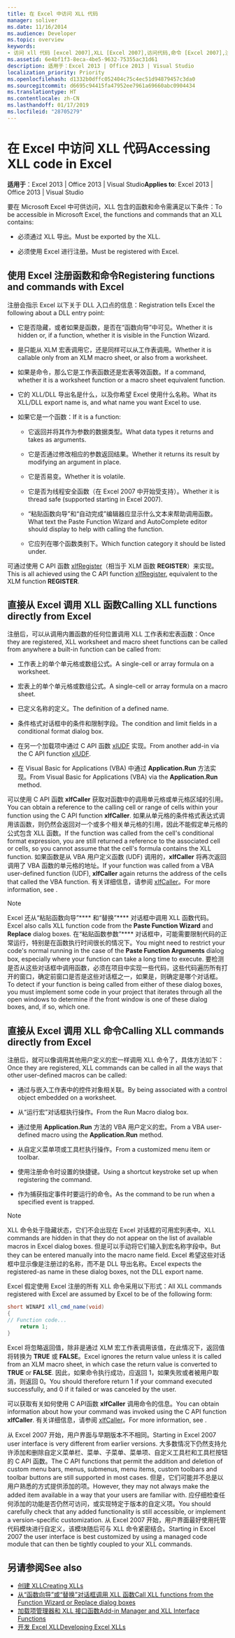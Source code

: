 ```yaml
---
title: 在 Excel 中访问 XLL 代码
manager: soliver
ms.date: 11/16/2014
ms.audience: Developer
ms.topic: overview
keywords:
- 访问 xll 代码 [excel 2007],XLL [Excel 2007],访问代码,命令 [Excel 2007],注册,函数 [Excel 2007],注册,从 Excel 调用 XLL,注册命令 [Excel 2007],注册函数 [Excel 2007]
ms.assetid: 6e4bf1f3-8eca-4be5-9632-75355ac31d61
description: 适用于：Excel 2013 | Office 2013 | Visual Studio
localization_priority: Priority
ms.openlocfilehash: d1332b0dffc052404c75c4ec51d94879457c3da0
ms.sourcegitcommit: d6695c94415fa47952ee7961a69660abc0904434
ms.translationtype: HT
ms.contentlocale: zh-CN
ms.lasthandoff: 01/17/2019
ms.locfileid: "28705279"
---
```

# <a name="accessing-xll-code-in-excel"></a><span data-ttu-id="c86f6-104">在 Excel 中访问 XLL 代码</span><span class="sxs-lookup"><span data-stu-id="c86f6-104">Accessing XLL code in Excel</span></span>

<span data-ttu-id="c86f6-105">**适用于**：Excel 2013 | Office 2013 | Visual Studio</span><span class="sxs-lookup"><span data-stu-id="c86f6-105">**Applies to**: Excel 2013 | Office 2013 | Visual Studio</span></span> 
  
<span data-ttu-id="c86f6-106">要在 Microsoft Excel 中可供访问，XLL 包含的函数和命令需满足以下条件：</span><span class="sxs-lookup"><span data-stu-id="c86f6-106">To be accessible in Microsoft Excel, the functions and commands that an XLL contains:</span></span>
  
- <span data-ttu-id="c86f6-107">必须通过 XLL 导出。</span><span class="sxs-lookup"><span data-stu-id="c86f6-107">Must be exported by the XLL.</span></span>
    
- <span data-ttu-id="c86f6-108">必须使用 Excel 进行注册。</span><span class="sxs-lookup"><span data-stu-id="c86f6-108">Must be registered with Excel.</span></span>
    
## <a name="registering-functions-and-commands-with-excel"></a><span data-ttu-id="c86f6-109">使用 Excel 注册函数和命令</span><span class="sxs-lookup"><span data-stu-id="c86f6-109">Registering functions and commands with Excel</span></span>

<span data-ttu-id="c86f6-110">注册会指示 Excel 以下关于 DLL 入口点的信息：</span><span class="sxs-lookup"><span data-stu-id="c86f6-110">Registration tells Excel the following about a DLL entry point:</span></span>
  
- <span data-ttu-id="c86f6-111">它是否隐藏，或者如果是函数，是否在“函数向导”中可见。</span><span class="sxs-lookup"><span data-stu-id="c86f6-111">Whether it is hidden or, if a function, whether it is visible in the Function Wizard.</span></span>
    
- <span data-ttu-id="c86f6-112">是只能从 XLM 宏表调用它，还是同样可以从工作表调用。</span><span class="sxs-lookup"><span data-stu-id="c86f6-112">Whether it is callable only from an XLM macro sheet, or also from a worksheet.</span></span>
    
- <span data-ttu-id="c86f6-113">如果是命令，那么它是工作表函数还是宏表等效函数。</span><span class="sxs-lookup"><span data-stu-id="c86f6-113">If a command, whether it is a worksheet function or a macro sheet equivalent function.</span></span>
    
- <span data-ttu-id="c86f6-114">它的 XLL/DLL 导出名是什么，以及你希望 Excel 使用什么名称。</span><span class="sxs-lookup"><span data-stu-id="c86f6-114">What its XLL/DLL export name is, and what name you want Excel to use.</span></span>
    
- <span data-ttu-id="c86f6-115">如果它是一个函数：</span><span class="sxs-lookup"><span data-stu-id="c86f6-115">If it is a function:</span></span>
    
  - <span data-ttu-id="c86f6-116">它返回并将其作为参数的数据类型。</span><span class="sxs-lookup"><span data-stu-id="c86f6-116">What data types it returns and takes as arguments.</span></span>
    
  - <span data-ttu-id="c86f6-117">它是否通过修改相应的参数返回结果。</span><span class="sxs-lookup"><span data-stu-id="c86f6-117">Whether it returns its result by modifying an argument in place.</span></span>
    
  - <span data-ttu-id="c86f6-118">它是否易变。</span><span class="sxs-lookup"><span data-stu-id="c86f6-118">Whether it is volatile.</span></span>
    
  - <span data-ttu-id="c86f6-119">它是否为线程安全函数（在 Excel 2007 中开始受支持）。</span><span class="sxs-lookup"><span data-stu-id="c86f6-119">Whether it is thread safe (supported starting in Excel 2007).</span></span>
    
  - <span data-ttu-id="c86f6-120">“粘贴函数向导”和“自动完成”编辑器应显示什么文本来帮助调用函数。</span><span class="sxs-lookup"><span data-stu-id="c86f6-120">What text the Paste Function Wizard and AutoComplete editor should display to help with calling the function.</span></span>
    
  - <span data-ttu-id="c86f6-121">它应列在哪个函数类别下。</span><span class="sxs-lookup"><span data-stu-id="c86f6-121">Which function category it should be listed under.</span></span>
    
<span data-ttu-id="c86f6-122">可通过使用 C API 函数 [xlfRegister](xlfregister-form-1.md)（相当于 XLM 函数 **REGISTER**）来实现。</span><span class="sxs-lookup"><span data-stu-id="c86f6-122">This is all achieved using the C API function [xlfRegister](xlfregister-form-1.md), equivalent to the XLM function **REGISTER**.</span></span>
  
## <a name="calling-xll-functions-directly-from-excel"></a><span data-ttu-id="c86f6-123">直接从 Excel 调用 XLL 函数</span><span class="sxs-lookup"><span data-stu-id="c86f6-123">Calling XLL functions directly from Excel</span></span>

<span data-ttu-id="c86f6-124">注册后，可以从调用内置函数的任何位置调用 XLL 工作表和宏表函数：</span><span class="sxs-lookup"><span data-stu-id="c86f6-124">Once they are registered, XLL worksheet and macro sheet functions can be called from anywhere a built-in function can be called from:</span></span>
  
- <span data-ttu-id="c86f6-125">工作表上的单个单元格或数组公式。</span><span class="sxs-lookup"><span data-stu-id="c86f6-125">A single-cell or array formula on a worksheet.</span></span>
    
- <span data-ttu-id="c86f6-126">宏表上的单个单元格或数组公式。</span><span class="sxs-lookup"><span data-stu-id="c86f6-126">A single-cell or array formula on a macro sheet.</span></span>
    
- <span data-ttu-id="c86f6-127">已定义名称的定义。</span><span class="sxs-lookup"><span data-stu-id="c86f6-127">The definition of a defined name.</span></span>
    
- <span data-ttu-id="c86f6-128">条件格式对话框中的条件和限制字段。</span><span class="sxs-lookup"><span data-stu-id="c86f6-128">The condition and limit fields in a conditional format dialog box.</span></span>
    
- <span data-ttu-id="c86f6-129">在另一个加载项中通过 C API 函数 [xlUDF](xludf.md) 实现。</span><span class="sxs-lookup"><span data-stu-id="c86f6-129">From another add-in via the C API function [xlUDF](xludf.md).</span></span>
    
- <span data-ttu-id="c86f6-130">在 Visual Basic for Applications (VBA) 中通过 **Application.Run** 方法实现。</span><span class="sxs-lookup"><span data-stu-id="c86f6-130">From Visual Basic for Applications (VBA) via the **Application.Run** method.</span></span> 
    
<span data-ttu-id="c86f6-131">可以使用 C API 函数 **xlfCaller** 获取对函数中的调用单元格或单元格区域的引用。</span><span class="sxs-lookup"><span data-stu-id="c86f6-131">You can obtain a reference to the calling cell or range of cells within your function using the C API function **xlfCaller**.</span></span> <span data-ttu-id="c86f6-132">如果从单元格的条件格式表达式调用该函数，则仍然会返回对一个或多个相关单元格的引用，因此不能假定单元格的公式包含 XLL 函数。</span><span class="sxs-lookup"><span data-stu-id="c86f6-132">If the function was called from the cell's conditional format expression, you are still returned a reference to the associated cell or cells, so you cannot assume that the cell's formula contains the XLL function.</span></span> <span data-ttu-id="c86f6-133">如果函数是从 VBA 用户定义函数 (UDF) 调用的，**xlfCaller** 将再次返回调用了 VBA 函数的单元格的地址。</span><span class="sxs-lookup"><span data-stu-id="c86f6-133">If your function was called from a VBA user-defined function (UDF), **xlfCaller** again returns the address of the cells that called the VBA function.</span></span> <span data-ttu-id="c86f6-134">有关详细信息，请参阅 [xlfCaller](xlfcaller.md)。</span><span class="sxs-lookup"><span data-stu-id="c86f6-134">For more information, see [](xlfcaller.md).</span></span>
  
> [!NOTE]
> <span data-ttu-id="c86f6-135">Excel 还从“粘贴函数向导”\*\*\*\* 和“替换”\*\*\*\* 对话框中调用 XLL 函数代码。</span><span class="sxs-lookup"><span data-stu-id="c86f6-135">Excel also calls XLL function code from the **Paste Function Wizard** and **Replace** dialog boxes.</span></span> <span data-ttu-id="c86f6-136">在“粘贴函数参数”\*\*\*\* 对话框中，可能需要限制代码的正常运行，特别是在函数执行时间很长的情况下。</span><span class="sxs-lookup"><span data-stu-id="c86f6-136">You might need to restrict your code's normal running in the case of the **Paste Function Arguments** dialog box, especially where your function can take a long time to execute.</span></span> <span data-ttu-id="c86f6-137">要检测是否从这些对话框中调用函数，必须在项目中实现一些代码，这些代码遍历所有打开的窗口，确定前窗口是否是这些对话框之一，如果是，则确定是哪个对话框。</span><span class="sxs-lookup"><span data-stu-id="c86f6-137">To detect if your function is being called from either of these dialog boxes, you must implement some code in your project that iterates through all the open windows to determine if the front window is one of these dialog boxes, and, if so, which one.</span></span> 
  
## <a name="calling-xll-commands-directly-from-excel"></a><span data-ttu-id="c86f6-138">直接从 Excel 调用 XLL 命令</span><span class="sxs-lookup"><span data-stu-id="c86f6-138">Calling XLL commands directly from Excel</span></span>

<span data-ttu-id="c86f6-139">注册后，就可以像调用其他用户定义的宏一样调用 XLL 命令了，具体方法如下：</span><span class="sxs-lookup"><span data-stu-id="c86f6-139">Once they are registered, XLL commands can be called in all the ways that other user-defined macros can be called:</span></span>
  
- <span data-ttu-id="c86f6-140">通过与嵌入工作表中的控件对象相关联。</span><span class="sxs-lookup"><span data-stu-id="c86f6-140">By being associated with a control object embedded on a worksheet.</span></span>
    
- <span data-ttu-id="c86f6-141">从“运行宏”对话框执行操作。</span><span class="sxs-lookup"><span data-stu-id="c86f6-141">From the Run Macro dialog box.</span></span>
    
- <span data-ttu-id="c86f6-142">通过使用 **Application.Run** 方法的 VBA 用户定义的宏。</span><span class="sxs-lookup"><span data-stu-id="c86f6-142">From a VBA user-defined macro using the **Application.Run** method.</span></span> 
    
- <span data-ttu-id="c86f6-143">从自定义菜单项或工具栏执行操作。</span><span class="sxs-lookup"><span data-stu-id="c86f6-143">From a customized menu item or toolbar.</span></span>
    
- <span data-ttu-id="c86f6-144">使用注册命令时设置的快捷键。</span><span class="sxs-lookup"><span data-stu-id="c86f6-144">Using a shortcut keystroke set up when registering the command.</span></span>
    
- <span data-ttu-id="c86f6-145">作为捕获指定事件时要运行的命令。</span><span class="sxs-lookup"><span data-stu-id="c86f6-145">As the command to be run when a specified event is trapped.</span></span>
    
> [!NOTE]
> <span data-ttu-id="c86f6-146">XLL 命令处于隐藏状态，它们不会出现在 Excel 对话框的可用宏列表中。</span><span class="sxs-lookup"><span data-stu-id="c86f6-146">XLL commands are hidden in that they do not appear on the list of available macros in Excel dialog boxes.</span></span> <span data-ttu-id="c86f6-147">但是可以手动将它们输入到宏名称字段中。</span><span class="sxs-lookup"><span data-stu-id="c86f6-147">But they can be entered manually into the macro name field.</span></span> <span data-ttu-id="c86f6-148">Excel 希望这些对话框中显示像是注册过的名称，而不是 DLL 导出名称。</span><span class="sxs-lookup"><span data-stu-id="c86f6-148">Excel expects the registered-as name in these dialog boxes, not the DLL export name.</span></span> 
  
<span data-ttu-id="c86f6-149">Excel 假定使用 Excel 注册的所有 XLL 命令采用以下形式：</span><span class="sxs-lookup"><span data-stu-id="c86f6-149">All XLL commands registered with Excel are assumed by Excel to be of the following form:</span></span>
  
```cs
short WINAPI xll_cmd_name(void)
{
// Function code...
    return 1;
}

```

<span data-ttu-id="c86f6-150">Excel 将忽略返回值，除非是通过 XLM 宏工作表调用该值，在此情况下，返回值将转换为 **TRUE** 或 **FALSE**。</span><span class="sxs-lookup"><span data-stu-id="c86f6-150">Excel ignores the return value unless it is called from an XLM macro sheet, in which case the return value is converted to **TRUE** or **FALSE**.</span></span> <span data-ttu-id="c86f6-151">因此，如果命令执行成功，应返回 1，如果失败或者被用户取消，则返回 0。</span><span class="sxs-lookup"><span data-stu-id="c86f6-151">You should therefore return 1 if your command executed successfully, and 0 if it failed or was canceled by the user.</span></span>
  
<span data-ttu-id="c86f6-152">可以获取有关如何使用 C API函数 **xlfCaller** 调用命令的信息。</span><span class="sxs-lookup"><span data-stu-id="c86f6-152">You can obtain information about how your command was invoked using the C API function **xlfCaller**.</span></span> <span data-ttu-id="c86f6-153">有关详细信息，请参阅 [xlfCaller](xlfcaller.md)。</span><span class="sxs-lookup"><span data-stu-id="c86f6-153">For more information, see [](xlfcaller.md).</span></span>
  
<span data-ttu-id="c86f6-154">从 Excel 2007 开始，用户界面与早期版本不不相同。</span><span class="sxs-lookup"><span data-stu-id="c86f6-154">Starting in Excel 2007 user interface is very different from earlier versions.</span></span> <span data-ttu-id="c86f6-155">大多数情况下仍然支持允许添加和删除自定义菜单栏、菜单、子菜单、菜单项、自定义工具栏和工具栏按钮的 C API 函数。</span><span class="sxs-lookup"><span data-stu-id="c86f6-155">The C API functions that permit the addition and deletion of custom menu bars, menus, submenus, menu items, custom toolbars and toolbar buttons are still supported in most cases.</span></span> <span data-ttu-id="c86f6-156">但是，它们可能并不总是以用户熟悉的方式提供添加的项。</span><span class="sxs-lookup"><span data-stu-id="c86f6-156">However, they may not always make the added item available in a way that your users are familiar with.</span></span> <span data-ttu-id="c86f6-157">应仔细检查任何添加的功能是否仍然可访问，或实现特定于版本的自定义项。</span><span class="sxs-lookup"><span data-stu-id="c86f6-157">You should carefully check that any added functionality is still accessible, or implement a version-specific customization.</span></span> <span data-ttu-id="c86f6-158">从 Excel 2007 开始，用户界面最好使用托管代码模块进行自定义，该模块随后可与 XLL 命令紧密结合。</span><span class="sxs-lookup"><span data-stu-id="c86f6-158">Starting in Excel 2007 the user interface is best customized by using a managed code module that can then be tightly coupled to your XLL commands.</span></span>
  
## <a name="see-also"></a><span data-ttu-id="c86f6-159">另请参阅</span><span class="sxs-lookup"><span data-stu-id="c86f6-159">See also</span></span>

- [<span data-ttu-id="c86f6-160">创建 XLL</span><span class="sxs-lookup"><span data-stu-id="c86f6-160">Creating XLLs</span></span>](creating-xlls.md)
- [<span data-ttu-id="c86f6-161">从“函数向导”或“替换”对话框调用 XLL 函数</span><span class="sxs-lookup"><span data-stu-id="c86f6-161">Call XLL functions from the Function Wizard or Replace dialog boxes</span></span>](how-to-call-xll-functions-from-the-function-wizard-or-replace-dialog-boxes.md)
- [<span data-ttu-id="c86f6-162">加载项管理器和 XLL 接口函数</span><span class="sxs-lookup"><span data-stu-id="c86f6-162">Add-in Manager and XLL Interface Functions</span></span>](add-in-manager-and-xll-interface-functions.md)
- [<span data-ttu-id="c86f6-163">开发 Excel XLL</span><span class="sxs-lookup"><span data-stu-id="c86f6-163">Developing Excel XLLs</span></span>](developing-excel-xlls.md)



